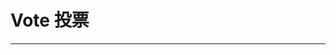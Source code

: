 # Vote 投票
----
<!--### 基础用法
 使用```type```、```bgColor```、```color```、```borderColor```和```round```属性来定义 Tag 的样式。
``` html
<xm-tag>普通</xm-tag>
<xm-tag type="primary">primary</xm-tag>
<xm-tag type="success">success</xm-tag>
<xm-tag type="warning">warning</xm-tag>
<xm-tag type="error" round>error</xm-tag>
<xm-tag bgColor="#fc0" color="#e0439a" borderColor="#fc0">自定义颜色</xm-tag>
```

### 属性
| 参数      | 说明    | 类型      | 可选值       | 默认值   |
|---------- |-------- |---------- |-------------  |-------- |
| type     | 类型   | string    |   primary,success,warning,danger,info |     —    |
| round     | 圆角   | Boolean  |    — | false   |
| bgColor     | 背景颜色   | string    | 自定义 |     —    |
| color     | 文字颜色   | string    |  自定义 |     —    |
| borderColor     | 边框颜色   | string    |   自定义 |     —    | -->
